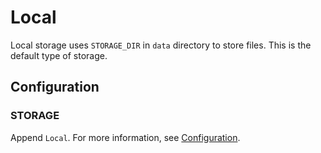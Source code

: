 # Local

Local storage uses `STORAGE_DIR` in `data` directory to store files. This is the default type of storage.

## Configuration

### STORAGE

Append `Local`. For more information, see [Configuration](../../start/configuration/#storage).
